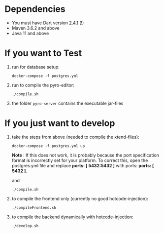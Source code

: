 # Dependencies

- You must have Dart version [2.4.1](https://storage.googleapis.com/dart-archive/channels/stable/release/2.4.1/linux_packages/dart_2.4.1-1_amd64.deb) (!)
- Maven 3.6.2 and above
- Java 11 and above

# If you want to Test
1. run for database setup:

    `docker-compose -f postgres.yml`

2. run to compile the pyro-editor:

    `./compile.sh`

3. the folder `pyro-server` contains the executable jar-files

# If you just want to develop

1. take the steps from above (needed to compile the xtend-files):

    `docker-compose -f postgres.yml up`
    
    **Note** : If this does not work, it is probably because the port specification format is incorrectly set for your platform. To correct this, open the postgres.yml file and replace **ports: [ 5432:5432 ]** with ports: **ports: [ 5432 ]**. 
    
    and 
    
    `./compile.sh`

2. to compile the frontend only (currently no good hotcode-injection):
    
    `./compileFrontend.sh`

3. to compile the backend dynamically with hotcode-injection:

    `./develop.sh`
